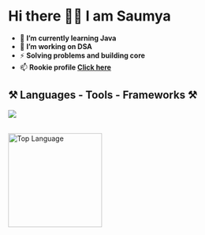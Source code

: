 <h1 align="left">Hi there 👋🏻 I am Saumya</h1>

- 🌱 **I’m currently learning Java**<br>
- 🔭 **I’m working on DSA**<br>
- ⚡ **Solving problems and building core**<br>
- 📫 **Rookie profile <a href="https://saumya-dev.netlify.app/">Click here**</a>

<div>

<h2>⚒️ Languages - Tools - Frameworks ⚒️</h2>
<a href="https://skillicons.dev">
  <img src="https://skillicons.dev/icons?i=c,cpp,java,html,css,vscode,neovim,git,github" />
</a><br><br>

<a href="https://github.com/anuraghazra/github-readme-stats?tab=readme-ov-file#top-languages-card"><img height=190 align="left" alt="Top Language" src="https://github-readme-stats.vercel.app/api/top-langs/?username=saumya-sarkhel&layout=compact&title_color=cba6f1&theme=radical&border_color=45475a"/></a>

</div>


<!--
**SaumyaSarkhel/SaumyaSarkhel** is a ✨ _special_ ✨ repository because its `README.md` (this file) appears on your GitHub profile.

Here are some ideas to get you started:

- 🔭 I’m currently working on ...
- 🌱 I’m currently learning ...
- 👯 I’m looking to collaborate on ...
- 🤔 I’m looking for help with ...
- 💬 Ask me about ...
- 📫 How to reach me: ...
- 😄 Pronouns: ...
- ⚡ Fun fact: ...
-->
